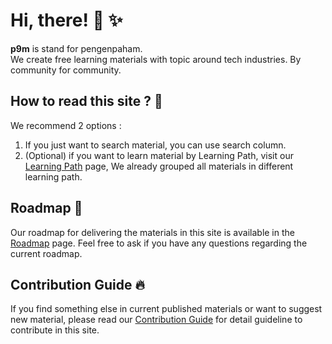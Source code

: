 # Hi, there! :wave: :sparkles:

**p9m** is stand for pengenpaham.  
We create free learning materials with topic around tech industries. By community for community.

## How to read this site ? :book:
We recommend 2 options :
1. If you just want to search material, you can use search column.
2. (Optional) if you want to learn material by Learning Path, visit our [Learning Path](/learning-path) page, We already grouped all materials in different learning path.

## Roadmap :rainbow:

Our roadmap for delivering the materials in this site is available in the [Roadmap](/roadmap) page.
Feel free to ask if you have any questions regarding the current roadmap.

## Contribution Guide :fire: 

If you find something else in current published materials or want to suggest new material,
please read our [Contribution Guide](/contribution-guide) for detail guideline to contribute in this site.
